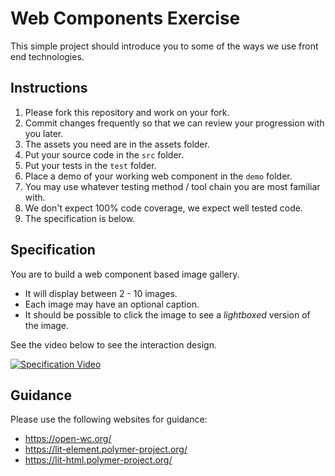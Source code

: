 # Web Components Exercise

This simple project should introduce you to some of the ways we use front end technologies.
## Instructions
  1. Please fork this repository and work on your fork.
  2. Commit changes frequently so that we can review your progression with you later.
  3. The assets you need are in the assets folder.
  4. Put your source code in the `src` folder.
  5. Put your tests in the `test` folder.
  6. Place a demo of your working web component in the `demo` folder.
  7. You may use whatever testing method / tool chain you are most familiar with.
  8. We don't expect 100% code coverage, we expect well tested code.
  9. The specification is below.
  
## Specification

You are to build a web component based image gallery. 

* It will display between 2 - 10 images.
* Each image may have an optional caption.
* It should be possible to click the image to see a _lightboxed_ version of the image.

See the video below to see the interaction design.

[![Specification Video](http://img.youtube.com/vi/tYxp63YxDEE/0.jpg)](http://www.youtube.com/watch?v=tYxp63YxDEE)

## Guidance

Please use the following websites for guidance:

* https://open-wc.org/
* https://lit-element.polymer-project.org/
* https://lit-html.polymer-project.org/
